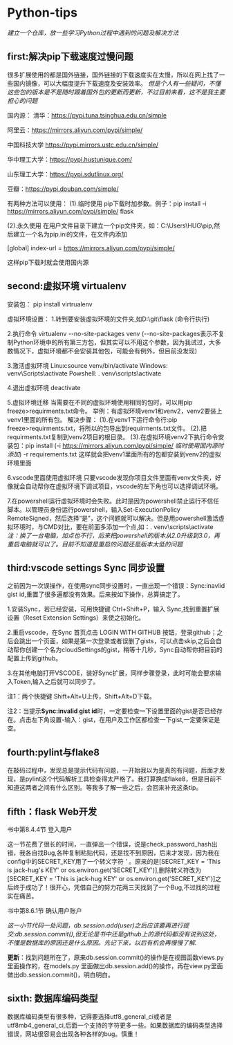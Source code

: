# Python-tips
_建立一个仓库，放一些学习Python过程中遇到的问题及解决方法_



## first:解决pip下载速度过慢问题
很多扩展使用的都是国外链接，国外链接的下载速度实在太慢，所以在网上找了一些国内镜像，可以大幅度提升下载速度及安装效率。
*但是个人有一些疑问，不懂这些包的版本是不是随时跟着国外包的更新而更新，不过目前来看，这不是我主要担心的问题*

国内源：
清华：https://pypi.tuna.tsinghua.edu.cn/simple

阿里云：https://mirrors.aliyun.com/pypi/simple/

中国科技大学 https://pypi.mirrors.ustc.edu.cn/simple/

华中理工大学：https://pypi.hustunique.com/

山东理工大学：https://pypi.sdutlinux.org/ 

豆瓣：https://pypi.douban.com/simple/

有两种方法可以使用：
(1).临时使用
pip下载时加参数。例子：pip install -i https://mirrors.aliyun.com/pypi/simple/ flask

(2).永久使用
在用户文件目录下建立一个pip文件夹，如：C:\\Users\\HUG\\pip,然后建立一个名为pip.ini的文件，在文件内添加 

\[global\]
 index-url = https://mirrors.aliyun.com/pypi/simple/

 这样pip下载时就会使用国内源

## second:虚拟环境 virtualenv

安装包： pip install virtrualenv

虚拟环境设置：
1.转到要安装虚拟环境的文件夹,如D:\\git\\flask (命令行执行)

2.执行命令 virtualenv --no-site-packages venv (--no-site-packages表示不复制Python环境中的所有第三方包，但其实可以不用这个参数，因为我试过，大多数情况下，虚拟环境都不会安装其他包，可能会有例外，但目前没发现)

3.激活虚拟环境
Linux:source venv/bin/activate
Windows: venv\Scripts\activate
Powshell: . venv\scripts\activate

4.退出虚拟环境
deactivate

5.虚拟环境迁移
当需要在不同的虚拟环境使用相同的包时，可以用pip freeze>requirments.txt命令。
举例：有虚拟环境venv1和venv2，venv2要装上venv1里面的所有包。
解决步骤：
(1).在venv1下运行命令行:pip freeze>requirments.txt，将所以的包导出到requirments.txt文件。
(2).把requirments.txt复制到venv2项目的根目录。
(3).在虚拟环境venv2下执行命令安装包：pip install (-i https://mirrors.aliyun.com/pypi/simple/ *临时使用国内源时添加*) -r requirements.txt 
这样就会把venv1里面所有的包都安装到venv2的虚拟环境里面

6.vscode里面使用虚拟环境
只要vscode发现你项目文件里面有venv文件夹，好像就会自动帮你在虚拟环境下调试项目，vscode的左下角也可以选择调试环境。

7.在powershell运行虚拟环境时会失败。此时是因为powershell禁止运行不信任脚本。以管理员身份运行powershell，输入Set-ExecutionPolicy RemoteSigned，然后选择“是”，这个问题就可以解决。但是用powershell激活虚拟环境时，与CMD对比，要在前面多添加一个点,如：. venv\scripts\activate *注：换了一台电脑，加点也不行，后来把powershell的版本从2.0升级到3.0，再重启电脑就可以了。目前不知道是重启的问题还是版本太低的问题*

## third:vscode settings Sync 同步设置

之前因为一次误操作，在使用sync同步设置时，一直出现一个错误：Sync:inavlid gist id,重置了很多遍都没有效果。后来按如下操作，总算搞定了。

1.安装Sync，若已经安装，可用快捷键 Ctrl+Shift+P，输入 Sync,找到重置扩展设置（Reset Extension Settings）来使之初始化。

2.重启vscode，在Sync 首页点击 LOGIN WITH GITHUB 按钮，登录github；之后会跳出一个页面，如果是第一次登录或者误删了gists，可以点击skip,之后会自动帮你创建一个名为cloudSettings的gist，稍等十几秒，Sync自动帮你把目前的配置上传到github。

3.在其他电脑打开VSCODE，装好Sync扩展，同样步骤登录，此时可能会要求输入Token,输入之后就可以同步了。

注1：两个快捷键 Shift+Alt+U上传，Shift+Alt+D下载。

注2：当提示**Sync:invalid gist id**时，一定要检查一下设置里面的gist是否已经存在。点击左下角设置-输入：gist，在用户及工作区都检查一下gist,一定要保证是空。

## fourth:pylint与flake8
在敲码过程中，发现总是提示代码有问题，一开始我以为是真的有问题，后面才发现，是pylint这个代码解析工具检查得太严格了。我打算换成flake8，但是目前不知道这两者之间有什么区别。等我多了解一些之后，会回来补充这条tip。

## fifth：flask Web开发 

书中第8.4.4节 登入用户 

这一节花费了很长的时间，一直弹出一个错误，说是check_password_hash出错，我各自找Bug,各种复制粘贴代码，还是找不到原因，后来才发现，因为我在config中的SECRET_KEY用了一个转义字符 \' 。原来的是[SECRET_KEY = 'This is jack-hug\'s KEY' or os.environ.get('SECRET_KEY')],删除转义符改为[SECRET_KEY = 'This is jack-hug KEY' or os.environ.get('SECRET_KEY')]之后终于成功了！很开心，凭借自己的努力花两三天找到了一个Bug,不过找的过程实在痛苦。

书中第8.6.1节 确认用户账户

*这一小节代码一处问题，db.session.add(user)之后应该要再进行提交:db.session.commit(),但无论是书中还是github上的源代码都没有说到这处，不懂是数据库的原因还是什么原因。先记下来，以后有机会再慢慢了解.*

**更新**：找到问题所在了，原来db.session.commit()的操作是在视图函数views.py里面操作的，在models.py 里面做出db.session.add()的操作，再在view.py里面做出db.session.commit()，明白明白。

## sixth: 数据库编码类型

数据库编码类型有很多种，记得要选择utf8_general_ci或者是utf8mb4_general_ci,后面一个支持的字符更多一些。如果数据库的编码类型选择错误，网站很容易会出现各种各样的bug。慎重！
